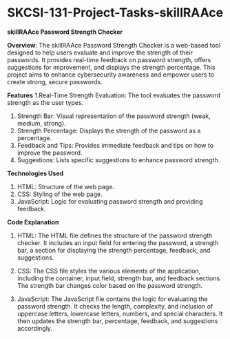 # SKCSI-131-Project-Tasks-skillRAAce

**skillRAAce Password Strength Checker**

**Overview**: The skillRAAce Password Strength Checker is a web-based tool designed to help users evaluate and improve the strength of their passwords. It provides real-time feedback on password strength, offers suggestions for improvement, and displays the strength percentage. This project aims to enhance cybersecurity awareness and empower users to create strong, secure passwords.

**Features**
1.Real-Time Strength Evaluation: The tool evaluates the password strength as the user types.
1. Strength Bar: Visual representation of the password strength (weak, medium, strong).
1. Strength Percentage: Displays the strength of the password as a percentage.
1. Feedback and Tips: Provides immediate feedback and tips on how to improve the password.
4. Suggestions: Lists specific suggestions to enhance password strength.

**Technologies Used**
1. HTML: Structure of the web page.
1. CSS: Styling of the web page.
1. JavaScript: Logic for evaluating password strength and providing feedback.

**Code Explanation**
1. HTML: The HTML file defines the structure of the password strength checker. It includes an input field for entering the password, a strength bar, a section for displaying the strength percentage, feedback, and suggestions.

1. CSS: The CSS file styles the various elements of the application, including the container, input field, strength bar, and feedback sections. The strength bar changes color based on the password strength.

1. JavaScript: The JavaScript file contains the logic for evaluating the password strength. It checks the length, complexity, and inclusion of uppercase letters, lowercase letters, numbers, and special characters. It then updates the strength bar, percentage, feedback, and suggestions accordingly.

